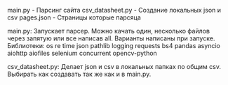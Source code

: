 main.py - Парсинг сайта
csv_datasheet.py - Создание локальных json и csv
pages.json - Страницы которые парсяца

main.py:
Запускает парсер. Можно качать один, несколько файлов через запятую или все написав all. Варианты написаны при запуске.
Библиотеки:
os
re
time
json
pathlib
logging
requests
bs4
pandas
asyncio
aiohttp
aiofiles
selenium
concurrent
opencv-python

csv_datasheet.py:
Делает json и csv в локальных папках по общим csv. Выбирать как создавать так же как и в main.py.
